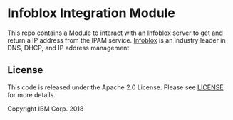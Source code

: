 # Infoblox Integration Module

This repo contains a Module to interact with an Infoblox server to get and return a IP address from the IPAM service.
[Infoblox](https://www.infoblox.com) is an industry leader in DNS, DHCP, and IP address management

## License

This code is released under the Apache 2.0 License. Please see [LICENSE](https://github.com/CAMHub-Open-Development/template_integration_infoblox) for more details.

Copyright IBM Corp. 2018
